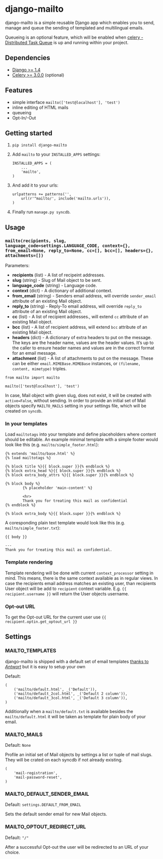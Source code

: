 # django-mailto

django-mailto is a simple reusable Django app which enables you to send, manage and queue the sending of templated
and multilingual emails.

Queueing is an optional feature, which will be enabled when [celery - Distributed Task Queue](https://github.com/celery/celery) 
is up and running within your project.

## Dependencies

- [Django >= 1.4](https://www.djangoproject.com/)
- [Celery >= 3.0.0](http://www.celeryproject.org/) (optional)

## Features

- simple interface `mailto(['test@localhost'], 'test')`
- inline editing of HTML mails
- queueing
- Opt-In/-Out

## Getting started

1. `pip install django-mailto`

2. Add `mailto` to your `INSTALLED_APPS` settings:

    ```
    INSTALLED_APPS = (
        ...
        'mailto',
    )
    ```

3. And add it to your urls:

    ```
    urlpatterns += patterns('',
        url(r'^mailto/', include('mailto.urls')),
    )
    ```

4. Finally run `manage.py syncdb`.


## Usage

### `mailto(recipients, slug, language_code=settings.LANGUAGE_CODE, context={}, from_email=None, reply_to=None, cc=[], bcc=[], headers={}, attachments=[])`

Parameters:

- **recipients** (list) - A list of recipeint addresses.
- **slug** (string) - Slug of Mail object to be sent.
- **language_code** (string) - Language code.
- **context** (dict) - A dictionary of additional context.
- **from_email** (string) - Senders email address, will override `sender_email` attribute of an existing Mail object.
- **reply_to** (string) - Reply-To email address, will override `reply_to` attribute of an existing Mail object.
- **cc** (list) -  A list of recipient addresses., will extend `cc` attribute of an existing Mail object.
- **bcc** (list) - A list of recipient address, will extend `bcc` attribute of an existing Mail object.
- **headers** (dict) - A dictionary of extra headers to put on the message. The keys are the header name, values are the 
    header values. It’s up to the caller to ensure header names and values are in the correct format for an email message.
- **attachment** (list) - A list of attachments to put on the message. These can be either `email.MIMEBase.MIMEBase` instances, or 
    `(filename, content, mimetype)` triples.

```
from mailto import mailto

mailto(['test@localhost'], 'test')
```

In case, Mail object with given slug, does not exist, it will be created with `active=False`, without sending. In order
to provide an initial set of Mail objects specify `MAILTO_MAILS` setting in your settings file, which will be created on
`syncdb`.
 
### In your templates 

Load `mailtotags` into your template and define placeholders where content should be editable. An example minimal template
with a simple footer would look like this (e.g. `mailto/simple_footer.html`):

```
{% extends 'mailto/base.html' %}
{% load mailtotags %}

{% block title %}{{ block.super }}{% endblock %}
{% block extra_head %}{{ block.super }}{% endblock %}
{% block extra_body_attrs %}{{ block.super }}{% endblock %}

{% block body %}
        {% placeholder 'main-content' %}
        
        <hr>
        Thank you for treating this mail as confidential
{% endblock %}

{% block extra_body %}{{ block.super }}{% endblock %}
``` 

A coresponding plain text template would look like this (e.g. `mailto/simple_footer.txt`):

```
{{ body }}

---
Thank you for treating this mail as confidential.
```

### Template rendering

Template rendering  will be done with current `context_processor` setting in mind. This means, there is the same context
available as in regular views.
In case the recipients email address matches an existing user, than recipients User object will be add to `recipient`
context variable. E.g. `{{ recipient.username }}` will return the User objects username.

### Opt-out URL

To get the Opt-out URL for the current user use `{{ recipient.optin.get_optout_url }}`

## Settings

### MAILTO_TEMPLATES

django-mailto is shipped with a default set of email templates [thanks to *Antwort*](https://github.com/internations/antwort) but it
is easy to setup your own

Default:

```
(
    ('mailto/default.html', _('Default')),
    ('mailto/default_2col.html', _('Default 2 column')),
    ('mailto/default_3col.html', _('Default 3 column')),
)
```

Additionally when a `mailto/default.txt` is available besides the `mailto/default.html` it will be taken as template for 
plain body of your email.

### MAILTO_MAILS

Default: `None`

Profile an initial set of Mail objects by settings a list or tuple of mail slugs. They will be crated on each syncdb if 
not already existing.

```
(
    'mail-registration',
    'mail-password-reset',
)
```

### MAILTO_DEFAULT_SENDER_EMAIL

Default: `settings.DEFAULT_FROM_EMAIL`

Sets the default sender email for new Mail objects.

### MAILTO_OPTOUT_REDIRECT_URL

Default: `"/"`

After a successful Opt-out the user will be redirected to an URL of your choice.